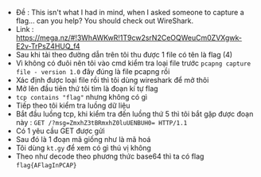 - Đề : This isn't what I had in mind, when I asked someone to capture a flag... can you help? You should check out WireShark.
- Link : https://mega.nz/#!3WhAWKwR!1T9cw2srN2CeOQWeuCm0ZVXgwk-E2v-TrPsZ4HUQ_f4
- Sau khi tải theo đường dẫn trên tôi thu được 1 file có tên là flag (4)
- Vì không có đuôi nên tôi vào cmd kiểm tra loại file trước `pcapng capture file - version 1.0` đây đúng là file pcapng rồi
- Xác định được loại file rồi thì tôi dùng wireshark để mở thôi
- Mở lên đầu tiên thứ tôi tìm là đoạn kí tự flag 
- `tcp contains "flag"` nhưng không có gì
- Tiếp theo tôi kiểm tra luồng dữ liệu
- Bắt đầu luồng tcp, khi kiểm tra đến luồng thứ 5 thì tôi bắt gặp được đoạn này : `GET /?msg=ZmxhZ3tBRmxhZ0luUENBUH0= HTTP/1.1`
- Có 1 yêu cầu GET được gửi 
- Sau đó là 1 đoạn mã giống như là mã hoá 
- Tôi dùng `kt.gy` để xem có gì thú vị không 
- Theo như decode theo phương thức base64 thì ta có flag `flag{AFlagInPCAP}`